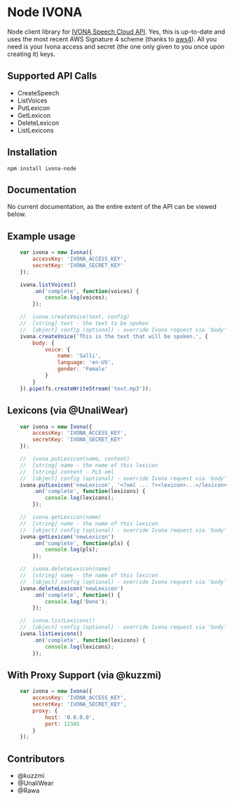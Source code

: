 # Node IVONA

Node client library for [IVONA Speech Cloud API](http://developer.ivona.com/en/speechcloud). Yes, this is up-to-date and uses the most recent AWS Signature 4 scheme (thanks to [aws4](https://github.com/mhart/aws4)). All you need is your Ivona access and secret (the one only given to you once upon creating it) keys.

## Supported API Calls

- CreateSpeech
- ListVoices
- PutLexicon
- GetLexicon
- DeleteLexicon
- ListLexicons

## Installation

```
npm install ivona-node
```

## Documentation

No current documentation, as the entire extent of the API can be viewed below.

## Example usage

```javascript
    var ivona = new Ivona({
        accessKey: 'IVONA_ACCESS_KEY',
        secretKey: 'IVONA_SECRET_KEY'
    });

    ivona.listVoices()
        .on('complete', function(voices) {
            console.log(voices);
        });

    //  ivona.createVoice(text, config)
    //  [string] text - the text to be spoken
    //  [object] config (optional) - override Ivona request via 'body' value
    ivona.createVoice('This is the text that will be spoken.', {
        body: {
            voice: {
                name: 'Salli',
                language: 'en-US',
                gender: 'Female'
            }
        }
    }).pipe(fs.createWriteStream('text.mp3'));
```

## Lexicons (via @UnaliWear)

```javascript
    var ivona = new Ivona({
        accessKey: 'IVONA_ACCESS_KEY',
        secretKey: 'IVONA_SECRET_KEY'
    });

    //  ivona.putLexicon(name, content)
    //  [string] name - the name of this lexicon
    //  [string] content - PLS xml
    //  [object] config (optional) - override Ivona request via 'body' value
    ivona.putLexicon('newLexicon', '<?xml ... ?><lexicon>...</lexicon>')
        .on('complete', function(lexicons) {
            console.log(lexicons);
        });

    //  ivona.getLexicon(name)
    //  [string] name - the name of this lexicon
    //  [object] config (optional) - override Ivona request via 'body' value
    ivona.getLexicon('newLexicon')
        .on('complete', function(pls) {
            console.log(pls);
        });

    //  ivona.deleteLexicon(name)
    //  [string] name - the name of this lexicon
    //  [object] config (optional) - override Ivona request via 'body' value
    ivona.deleteLexicon('newLexicon')
        .on('complete', function() {
            console.log('Done');
        });

    //  ivona.listLexicons()
    //  [object] config (optional) - override Ivona request via 'body' value
    ivona.listLexicons()
        .on('complete', function(lexicons) {
            console.log(lexicons);
        });

```

## With Proxy Support (via @kuzzmi)

```javascript
    var ivona = new Ivona({
        accessKey: 'IVONA_ACCESS_KEY',
        secretKey: 'IVONA_SECRET_KEY',
        proxy: {
            host: '0.0.0.0',
            port: 12345
        }
    });
```

## Contributors
- @kuzzmi
- @UnaliWear
- @Rawa
